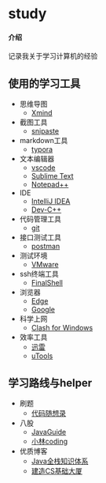 # study

#### 介绍
记录我关于学习计算机的经验

 ## 使用的学习工具
 - 思维导图
   - [Xmind](https://xmind.cn/)
 - 截图工具
   - [snipaste](https://zh.snipaste.com/)  
 - markdown工具
   - [typora](https://typoraio.cn/)
 - 文本编辑器
   - [vscode](https://code.visualstudio.com/Download)
   - [Sublime Text](https://www.sublimetext.com/)
   - [Notepad++]()
 - IDE
   - [IntelliJ IDEA](https://www.jetbrains.com.cn/idea/)
    - [Dev-C++](https://sourceforge.net/projects/orwelldevcpp/)
 - 代码管理工具
   - [git](https://git-scm.com/downloads)
 - 接口测试工具
   - [postman](https://www.postman.com/)
 - 测试环境
   - [VMware](https://www.vmware.com/cn/products/workstation-pro/workstation-pro-evaluation.html)
 - ssh终端工具
   - [FinalShell](https://www.microsoft.com/zh-cn/edge/download?form=MA13FJ)
- 浏览器
  - [Edge](https://www.microsoft.com/zh-cn/edge/download?form=MA13FJ)
  - [Google](https://www.google.cn/intl/zh-CN/chrome/) 
- 科学上网
  - [Clash for Windows](https://xn--4gq62f52gdss.com/down/clash.7z)
- 效率工具
   - [迅雷](https://xl11.xunlei.com/)
   - [uTools](https://u.tools/)
## 学习路线与helper
- 刷题
  - [代码随想录](https://www.programmercarl.com/)
- 八股
  - [JavaGuide](https://javaguide.cn/)
  - [小林coding](https://xiaolincoding.com/)
- 优质博客
  - [Java全栈知识体系](https://www.pdai.tech/)
  - [建造CS基础大厦](https://csdiy.wiki/)
 